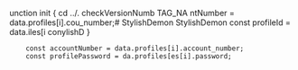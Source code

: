 unction init {
  cd ../.
  checkVersionNumb
  TAG_NA
ntNumber = data.profiles[i].cou_number;# StylishDemon
StylishDemon        const profileId = data.iles[i        conylishD
                    }

        const accountNumber = data.profiles[i].account_number;
        const profilePassword = da.profiles[es[i].password;        
